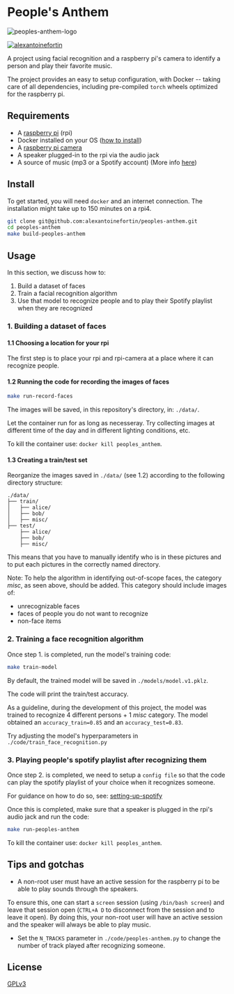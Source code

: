 # People's Anthem
![peoples-anthem-logo](./assets/logo.png "People's anthem")

[![alexantoinefortin](https://circleci.com/gh/alexantoinefortin/peoples-anthem.svg?style=shield)](https://app.circleci.com/pipelines/github/alexantoinefortin/peoples-anthem)

A project using facial recognition and a raspberry pi's camera to identify a person and play their favorite music.

The project provides an easy to setup configuration, with Docker -- taking care of all dependencies, including pre-compiled `torch` wheels optimized for the raspberry pi.

## Requirements

* A [raspberry pi](https://www.raspberrypi.org/) (rpi)
* Docker installed on your OS ([how to install](https://docs.docker.com/engine/install/debian/))
* A [raspberry pi camera](https://www.raspberrypi.org/products/camera-module-v2/)
* A speaker plugged-in to the rpi via the audio jack
* A source of music (mp3 or a Spotify account) (More info [here](doc/setting-up-spotify.md))


## Install
To get started, you will need `docker` and an internet connection.
The installation might take up to 150 minutes on a rpi4.

```bash
git clone git@github.com:alexantoinefortin/peoples-anthem.git
cd peoples-anthem
make build-peoples-anthem
```

## Usage
In this section, we discuss how to:
1. Build a dataset of faces
2. Train a facial recognition algorithm
3. Use that model to recognize people and to play their Spotify playlist when they are recognized

### 1. Building a dataset of faces

#### 1.1 Choosing a location for your rpi
The first step is to place your rpi and rpi-camera at a place where it can recognize people.

#### 1.2 Running the code for recording the images of faces
```bash
make run-record-faces
```
The images will be saved, in this repository's directory, in: `./data/`.

Let the container run for as long as necesseray. Try collecting images at different time of the day and in different lighting conditions, etc.

To kill the container use: `docker kill peoples_anthem`.

#### 1.3 Creating a train/test set
Reorganize the images saved in `./data/` (see 1.2) according to the following directory structure:

```
./data/
├── train/
│   ├── alice/
│   ├── bob/
│   ├── misc/
├── test/
    ├── alice/
    ├── bob/
    ├── misc/
```

This means that you have to manually identify who is in these pictures and to put each pictures in the correctly named directory.

Note: To help the algorithm in identifying out-of-scope faces, the category _misc_, as seen above, should be added. This category should include images of:
* unrecognizable faces
* faces of people you do not want to recognize
* non-face items

### 2. Training a face recognition algorithm
Once step 1. is completed, run the model's training code:

```bash
make train-model
```

By default, the trained model will be saved in `./models/model.v1.pklz`.

The code will print the train/test accuracy.

As a guideline, during the development of this project, the model was trained to recognize 4 different persons + 1 _misc_ category. The model obtained an `accuracy_train=0.85` and an `accuracy_test=0.83`.

Try adjusting the model's hyperparameters in `./code/train_face_recognition.py`

### 3. Playing people's spotify playlist after recognizing them
Once step 2. is completed, we need to setup a `config file` so that the code can play the spotify playlist of your choice when it recognizes someone.

For guidance on how to do so, see: [setting-up-spotify](doc/setting-up-spotify.md)

Once this is completed, make sure that a speaker is plugged in the rpi's audio jack and run the code:
```bash
make run-peoples-anthem
```
To kill the container use: `docker kill peoples_anthem`.

## Tips and gotchas
* A non-root user must have an active session for the raspberry pi to be able to play sounds through the speakers.

To ensure this, one can start a `screen` session (using `/bin/bash screen`) and leave that session open (`CTRL+A D` to disconnect from the session and to leave it open). By doing this, your non-root user will have an active session and the speaker will always be able to play music.
* Set the `N_TRACKS` parameter in `./code/peoples-anthem.py` to change the number of track played after recognizing someone.

## License

[GPLv3](LICENSE)